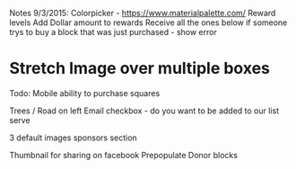 Notes 9/3/2015:
Colorpicker - https://www.materialpalette.com/
Reward levels
Add Dollar amount to rewards
Receive all the ones below
if someone trys to buy a block that was just purchased - show error
# Stretch Image over multiple boxes

Todo:
Mobile ability to purchase squares

Trees / Road on left
Email checkbox - do you want to be added to our list serve

3 default images
sponsors section

Thumbnail for sharing on facebook
Prepopulate Donor blocks